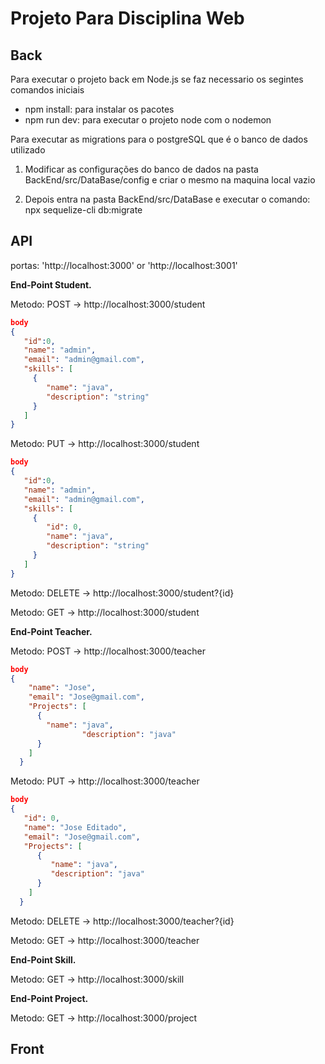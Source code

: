 # Projeto Para Disciplina Web


## Back

Para executar o projeto back em Node.js se faz necessario os segintes comandos iniciais

- npm install: para instalar os pacotes
- npm run dev: para executar o projeto node com o nodemon

Para executar as migrations para o postgreSQL que é o banco de dados utilizado

1. Modificar as configurações do banco de dados na pasta BackEnd/src/DataBase/config e criar o mesmo na maquina local vazio

2. Depois entra na pasta BackEnd/src/DataBase e executar o comando: npx sequelize-cli db:migrate

## API

portas: 'http://localhost:3000' or 'http://localhost:3001'

**End-Point Student.**

Metodo: POST   ->  http://localhost:3000/student

```json
body
{
   "id":0,
   "name": "admin",
   "email": "admin@gmail.com",
   "skills": [
     {
        "name": "java",
        "description": "string"
     }
   ]
}
```

Metodo: PUT    ->  http://localhost:3000/student

```json
body
{
   "id":0,
   "name": "admin",
   "email": "admin@gmail.com",
   "skills": [
     {
        "id": 0,
        "name": "java",
        "description": "string"
     }
   ]
}
```

Metodo: DELETE ->  http://localhost:3000/student?{id}

Metodo: GET    ->  http://localhost:3000/student


**End-Point Teacher.**


Metodo: POST   ->  http://localhost:3000/teacher

```json
body
{
    "name": "Jose",
    "email": "Jose@gmail.com",
    "Projects": [
      {
        "name": "java",
				"description": "java"
      }
    ]
  }
```

Metodo: PUT    ->  http://localhost:3000/teacher

```json
body
{
   "id": 0,
   "name": "Jose Editado",
   "email": "Jose@gmail.com",
   "Projects": [
      {
         "name": "java",
         "description": "java"
      }
    ]
  }
```

Metodo: DELETE ->  http://localhost:3000/teacher?{id}

Metodo: GET    ->  http://localhost:3000/teacher

**End-Point Skill.**

Metodo: GET    ->  http://localhost:3000/skill

**End-Point Project.**

Metodo: GET    ->  http://localhost:3000/project

<!-- **End-Point Student/Teacher.**

Metodo: POST   ->  http://localhost:3000/relationship

```json
body
{
   "studentId":0,
   "teacherId":0
}
```

Metodo: DELETE ->  http://localhost:3000/relationship?{id}

Metodo: GET    ->  http://localhost:3000/relationship -->

## Front